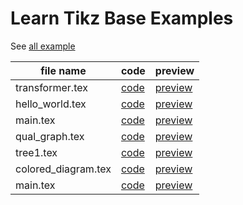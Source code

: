 # Learn Tikz Base Examples

See [all example](https://github.com/cauliyang/blob/main/main.pdf)

<!-- begin table -->
|file name | code  | preview  |
|---|---|---|
|transformer.tex|[code](https://github.com/cauliyang/learn_tikz/blob/main/transformer.tex)|[preview](https://github.com/cauliyang/learn_tikz/blob/main/transformer.pdf)|
|hello_world.tex|[code](https://github.com/cauliyang/learn_tikz/blob/main/hello_world.tex)|[preview](https://github.com/cauliyang/learn_tikz/blob/main/hello_world.pdf)|
|main.tex|[code](https://github.com/cauliyang/learn_tikz/blob/main/main.tex)|[preview](https://github.com/cauliyang/learn_tikz/blob/main/main.pdf)|
|qual_graph.tex|[code](https://github.com/cauliyang/learn_tikz/blob/main/qual_graph.tex)|[preview](https://github.com/cauliyang/learn_tikz/blob/main/qual_graph.pdf)|
|tree1.tex|[code](https://github.com/cauliyang/learn_tikz/blob/main/tree1.tex)|[preview](https://github.com/cauliyang/learn_tikz/blob/main/tree1.pdf)|
|colored_diagram.tex|[code](https://github.com/cauliyang/learn_tikz/blob/main/colored_diagram.tex)|[preview](https://github.com/cauliyang/learn_tikz/blob/main/colored_diagram.pdf)|
|main.tex|[code](https://github.com/cauliyang/learn_tikz/blob/main/template/main.tex)|[preview](https://github.com/cauliyang/learn_tikz/blob/main/main.pdf)|
<!-- end table -->
